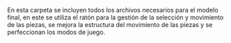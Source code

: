 En esta carpeta se incluyen todos los archivos necesarios para el modelo final, en este se utiliza el ratón para la gestión de la selección y movimiento de las piezas, se mejora la estructura del movimiento de las piezas y se perfeccionan los modos de juego.
